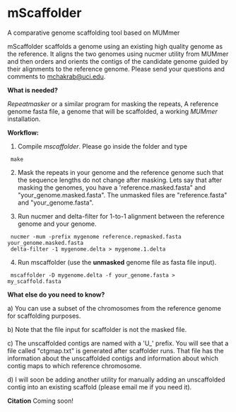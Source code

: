 # mScaffolder
A comparative genome scaffolding tool based on MUMmer 

mScaffolder scaffolds a genome using an existing high quality genome as the reference. It aligns the two genomes using nucmer utility from MUMmer and then orders and orients the contigs of the candidate genome guided by their alignments to the reference genome. Please send your questions and comments to mchakrab@uci.edu. 

<b>What is needed?</b>

<i>Repeatmasker</i> or a similar program for masking the repeats, A reference genome fasta file, a genome that will be scaffolded, a working <i>MUMmer</i> installation.

<b>Workflow:</b>

1. Compile <i>mscaffolder</i>. Please go inside the folder and type 

  ```
   make
  ```
2. Mask the repeats in your genome and the reference genome such that the sequence lengths do not change after masking. Lets say that after masking the genomes, you have a 'reference.masked.fasta" and "your_genome.masked.fasta". The unmasked files are "reference.fasta" and "your_genome.fasta".

3. Run nucmer and delta-filter for 1-to-1 alignment between the reference genome and your genome.

  ```
   nucmer -mum -prefix mygenome reference.repmasked.fasta your_genome.masked.fasta
   delta-filter -1 mygenome.delta > mygenome.1.delta
  ```
4. Run mscaffolder (use the <b>unmasked</b> genome file as fasta file input).

  ```
   mscaffolder -D mygenome.delta -f your_genome.fasta > my_scaffold.fasta
  ```

<b>What else do you need to know?</b>

  a) You can use a subset of the chromosomes from the reference genome for scaffolding purposes.
  
  b) Note that the file input for scaffolder is not the masked file.
  
  c) The unscaffolded contigs are named with a 'U_' prefix. You will see that a file called "ctgmap.txt" is generated after scaffolder runs. That file has the information about the unscaffolded contigs and information about which contig maps to which reference chromosome.
  
  d) I will soon be adding another utility for manually adding an unscaffolded contig into an existing scaffold (please email me if you need it).
  
<b>Citation</b>
Coming soon!


